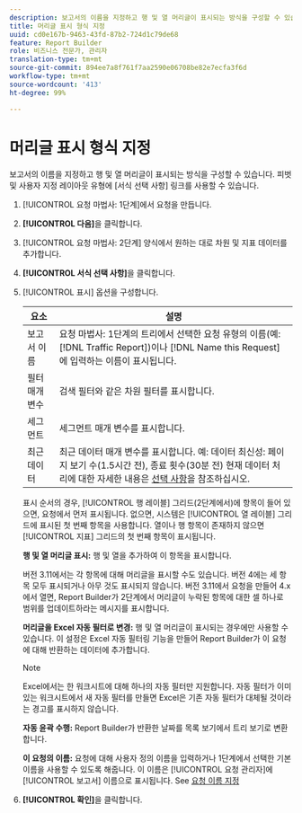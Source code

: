 ```yaml
---
description: 보고서의 이름을 지정하고 행 및 열 머리글이 표시되는 방식을 구성할 수 있습니다. 피벗 및 사용자 지정 레이아웃 유형에 [서식 선택 사항] 링크를 사용할 수 있습니다.
title: 머리글 표시 형식 지정
uuid: cd0e167b-9463-43fd-87b2-724d1c79de68
feature: Report Builder
role: 비즈니스 전문가, 관리자
translation-type: tm+mt
source-git-commit: 894ee7a8f761f7aa2590e06708be82e7ecfa3f6d
workflow-type: tm+mt
source-wordcount: '413'
ht-degree: 99%

---
```



# 머리글 표시 형식 지정

보고서의 이름을 지정하고 행 및 열 머리글이 표시되는 방식을 구성할 수 있습니다. 피벗 및 사용자 지정 레이아웃 유형에 [서식 선택 사항] 링크를 사용할 수 있습니다.

1. [!UICONTROL 요청 마법사: 1단계]에서 요청을 만듭니다.
1. **[!UICONTROL 다음]**&#x200B;을 클릭합니다.
1. [!UICONTROL 요청 마법사: 2단계] 양식에서 원하는 대로 차원 및 지표 데이터를 추가합니다.
1. **[!UICONTROL 서식 선택 사항]**&#x200B;을 클릭합니다.
1. [!UICONTROL 표시] 옵션을 구성합니다. 

   | 요소 | 설명 |
   |--- |--- |
   | 보고서 이름 | 요청 마법사: 1단계의 트리에서 선택한 요청 유형의 이름(예: [!DNL Traffic Report])이나 [!DNL Name this Request]에 입력하는 이름이 표시됩니다. |
   | 필터 매개 변수 | 검색 필터와 같은 차원 필터를 표시합니다. |
   | 세그먼트 | 세그먼트 매개 변수를 표시합니다. |
   | 최근 데이터 | 최근 데이터 매개 변수를 표시합니다. 예:    데이터 최신성: 페이지 보기 수(1.5시간 전), 종료 횟수(30분 전) 현재 데이터 처리에 대한 자세한 내용은 [선택 사항](/help/analyze/report-builder/options.md)을 참조하십시오. |

   표시 순서의 경우, [!UICONTROL 행 레이블] 그리드(2단계에서)에 항목이 들어 있으면, 요청에서 먼저 표시됩니다. 없으면, 시스템은 [!UICONTROL 열 레이블] 그리드에 표시된 첫 번째 항목을 사용합니다. 열이나 행 항목이 존재하지 않으면 [!UICONTROL 지표] 그리드의 첫 번째 항목이 표시됩니다.

   **행 및 열 머리글 표시:** 행 및 열을 추가하여 이 항목을 표시합니다.

   버전 3.11에서는 각 항목에 대해 머리글을 표시할 수도 있습니다. 버전 4에는 세 항목 모두 표시되거나 아무 것도 표시되지 않습니다. 버전 3.11에서 요청을 만들어 4.x에서 열면, Report Builder가 2단계에서 머리글이 누락된 항목에 대한 셀 하나로 범위를 업데이트하라는 메시지를 표시합니다.

   **머리글을 Excel 자동 필터로 변경:** 행 및 열 머리글이 표시되는 경우에만 사용할 수 있습니다. 이 설정은 Excel 자동 필터링 기능을 만들어 Report Builder가 이 요청에 대해 반환하는 데이터에 추가합니다.

   >[!NOTE]
   >
   >Excel에서는 한 워크시트에 대해 하나의 자동 필터만 지원합니다. 자동 필터가 이미 있는 워크시트에서 새 자동 필터를 만들면 Excel은 기존 자동 필터가 대체될 것이라는 경고를 표시하지 않습니다.

   **자동 윤곽 수행:** Report Builder가 반환한 날짜를 목록 보기에서 트리 보기로 변환합니다.

   **이 요청의 이름:** 요청에 대해 사용자 정의 이름을 입력하거나 1단계에서 선택한 기본 이름을 사용할 수 있도록 해줍니다. 이 이름은 [!UICONTROL 요청 관리자]에 [!UICONTROL 보고서] 이름으로 표시됩니다. See [요청 이름 지정](/help/analyze/report-builder/layout/name-a-request.md)

1. **[!UICONTROL 확인]**&#x200B;을 클릭합니다.
